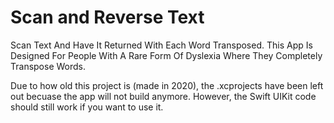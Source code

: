 # Scan and Reverse Text

Scan Text And Have It Returned With Each Word Transposed. This App Is Designed For People With A Rare Form Of Dyslexia Where They Completely Transpose Words.

Due to how old this project is (made in 2020), the .xcprojects have been left out becuase the app will not build anymore. However, the Swift UIKit code should still work if you want to use it.
